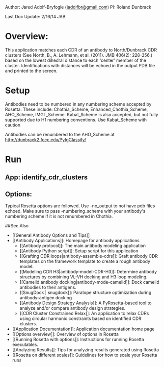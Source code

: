 Author: Jared Adolf-Bryfogle (jadolfbr@gmail.com)
PI: Roland Dunbrack

Last Doc Update: 2/16/14 JAB


# Overview:

This application matches each CDR of an antibody to North/Dunbrack CDR clusters (See North, B., A. Lehmann, et al. (2011). JMB 406(2): 228-256.) based on the lowest dihedral distance to each 'center' member of the cluster.  Identifications with distances will be echoed in the output PDB file and printed to the screen. 

# Setup
Antibodies need to be numbered in any numbering scheme accepted by Rosetta. These include: Chothia_Scheme, Enhanced_Chothia_Scheme, AHO_Scheme, IMGT_Scheme. Kabat_Scheme is also accepted, but not fully supported due to H1 numbering conventions.  Use Kabat_Scheme with caution.

Antibodies can be renumbered to the AHO_Scheme at http://dunbrack2.fccc.edu/PyIgClassify/

# Run
## App: identify_cdr_clusters

## Options:
Typical Rosetta options are followed.  Use -no_output to not have pdb files echoed.  Make sure to pass -numbering_scheme with your antibody's numbering scheme if it is not renumbered in Chothia.

##See Also

* [[General Antibody Options and Tips]]
* [[Antibody Applications]]: Homepage for antibody applications
    * [[Antibody protocol]]: The main antibody modeling application
    * [[Antibody Python script]]: Setup script for this application
    * [[Grafting CDR loops|antibody-assemble-cdrs]]: Graft antibody CDR templates on the framework template to create a rough antibody model.  
    * [[Modeling CDR H3|antibody-model-CDR-H3]]: Determine antibody structures by combining VL-VH docking and H3 loop modeling.
    - [[Camelid antibody docking|antibody-mode-camelid]]: Dock camelid antibodies to their antigens.
    - [[SnugDock | snugdock]]: Paratope structure optimization during antibody-antigen docking
    * [[Antibody Design Strategy Analysis]]: A PyRosetta-based tool to analyze and/or compare antibody design strategies.
     * [[CDR Cluster Constrained Relax]]: An application to relax CDRs using circular harmonic constraints based on identified CDR clusters.
* [[Application Documentation]]: Application documentation home page
* [[Options overview]]: Overview of options in Rosetta
* [[Running Rosetta with options]]: Instructions for running Rosetta executables.
* [[Analyzing Results]]: Tips for analyzing results generated using Rosetta
* [[Rosetta on different scales]]: Guidelines for how to scale your Rosetta runs

